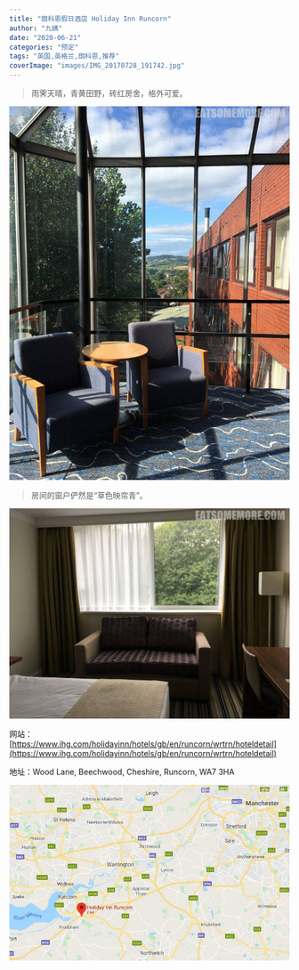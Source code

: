 ```yaml
---
title: "朗科恩假日酒店 Holiday Inn Runcorn"
author: "九姨"
date: "2020-06-21"
categories: "预定"
tags: "英国,英格兰,朗科恩,推荐"
coverImage: "images/IMG_20170728_191742.jpg"
---
```


>雨霁天晴，青黄田野，砖红房舍，格外可爱。

![朗科恩假日酒店](images/IMG_20170729_085933.jpg)

>房间的窗户俨然是“草色映帘青”。

![朗科恩假日酒店](images/IMG_20170728_191742.jpg)

网站：[https://www.ihg.com/holidayinn/hotels/gb/en/runcorn/wrtrn/hoteldetail](https://www.ihg.com/holidayinn/hotels/gb/en/runcorn/wrtrn/hoteldetail)

地址：Wood Lane, Beechwood, Cheshire, Runcorn, WA7 3HA

![朗科恩假日酒店](images/holidayinnruncorn.jpg)